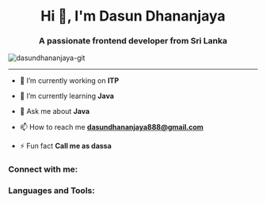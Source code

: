 <h1 align="center">Hi 👋, I'm Dasun Dhananjaya</h1>
<h3 align="center">A passionate frontend developer from Sri Lanka</h3>

<p align="left"> <img src="https://komarev.com/ghpvc/?username=dasundhananjaya-git&label=Profile%20views&color=0e75b6&style=flat" alt="dasundhananjaya-git" /> </p>


---

- 🔭 I’m currently working on **ITP**

- 🌱 I’m currently learning **Java**

- 💬 Ask me about **Java**

- 📫 How to reach me **dasundhananjaya888@gmail.com**

- ⚡ Fun fact **Call me as dassa**

<h3 align="left">Connect with me:</h3>
<p align="left">
</p>

<h3 align="left">Languages and Tools:</h3>


